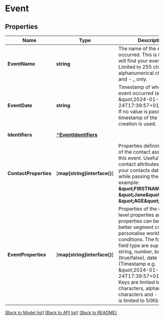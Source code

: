 # Event

## Properties
Name | Type | Description | Notes
------------ | ------------- | ------------- | -------------
**EventName** | **string** | The name of the event that occurred. This is how you will find your event in Brevo. Limited to 255 characters, alphanumerical characters and - _ only. | [default to null]
**EventDate** | **string** | Timestamp of when the event occurred (e.g. \&quot;2024-01-24T17:39:57+01:00\&quot;). If no value is passed, the timestamp of the event creation is used. | [optional] [default to null]
**Identifiers** | [***EventIdentifiers**](EventIdentifiers.md) |  | [default to null]
**ContactProperties** | [**map[string]interface{}**] | Properties defining the state of the contact associated to this event. Useful to update contact attributes defined in your contacts database while passing the event. For example: **\&quot;FIRSTNAME\&quot;: \&quot;Jane\&quot; , \&quot;AGE\&quot;: 37** | [optional] [default to null]
**EventProperties** | [**map[string]interface{}**]| Properties of the event. Top level properties and nested properties can be used to better segment contacts and personalise workflow conditions. The following field type are supported: string, number, boolean (true/false), date (Timestamp e.g. \&quot;2024-01-24T17:39:57+01:00\&quot;). Keys are limited to 255 characters, alphanumerical characters and - _ only. Size is limited to 50Kb. | [optional] [default to null]

[[Back to Model list]](../README.md#documentation-for-models) [[Back to API list]](../README.md#documentation-for-api-endpoints) [[Back to README]](../README.md)


